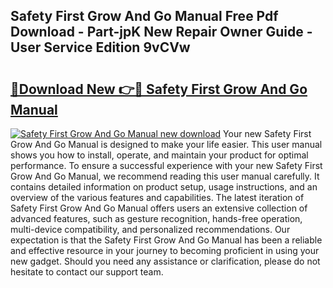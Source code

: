 ## Safety First Grow And Go Manual Free Pdf Download - Part-jpK New Repair Owner Guide - User Service Edition 9vCVw

# <h2><a href="http://bc39047.oget.top/?id=Safety+First+Grow+And+Go+Manual">🔗Download New 👉🔴 Safety First Grow And Go Manual</a></h2>

[![Safety First Grow And Go Manual new download](https://i.imgur.com/5g1atiW.png)](http://bc39047.oget.top/?id=Safety+First+Grow+And+Go+Manual)
Your new Safety First Grow And Go Manual is designed to make your life easier. This user manual shows you how to install, operate, and maintain your product for optimal performance. To ensure a successful experience with your new Safety First Grow And Go Manual, we recommend reading this user manual carefully. It contains detailed information on product setup, usage instructions, and an overview of the various features and capabilities. The latest iteration of Safety First Grow And Go Manual offers users an extensive collection of advanced features, such as gesture recognition, hands-free operation, multi-device compatibility, and personalized recommendations. Our expectation is that the Safety First Grow And Go Manual has been a reliable and effective resource in your journey to becoming proficient in using your new gadget. Should you need any assistance or clarification, please do not hesitate to contact our support team.
